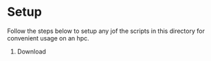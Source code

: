 # Setup
Follow the steps below to setup any jof the scripts in this directory for convenient usage on an hpc.

1. Download <script>.py and put it somewhere on the hpc system (e.g. ~/scripts)
2. Modify as necessary.
3. Run `chmod +x /path/to/script.py`
4. Add alias `asub="/path/to/script.py"` to your ~/.bashrc script
5. Log out and back in for the alias to take effect

Now you can submit using `asub model.acf` and it will recognize the `NTHREADS` setting in the .adm file and 
set the ncpus accordingly in the slurm script.


# Scripts
## slurm.py
Submit an ACF file to the cluster using SLURM

### Usage
```
asub.py <acf_file> [options]
positional arguments:
  acf_file              Path to the ACF file

optional arguments:
  -h, --help            show this help message and exit
  --acar                Use acar solver
  --mins MINS           Number of minutes for job execution (default: 120)
```  
### Notes
- This will recognize the following:
    * The .adm file from the .acf file
    * The NTHREADS option in the .adm file

> [!CAUTION]
> slurm.py uses the `FILE` command at the top of the acf file to determine the name of the adm file.
> This will **FAIL** if you provide additional arguments to the `FILE` command (e.g `FILE/MODEL=name, OUTPUT=name_out`) 
